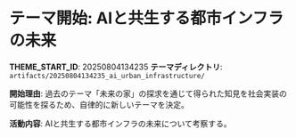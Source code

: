 # テーマ開始: AIと共生する都市インフラの未来

**THEME_START_ID**: 20250804134235
**テーマディレクトリ**: `artifacts/20250804134235_ai_urban_infrastructure/`

**開始理由**:
過去のテーマ「未来の家」の探求を通じて得られた知見を社会実装の可能性を探るため、自律的に新しいテーマを決定。

**活動内容**:
AIと共生する都市インフラの未来について考察する。

